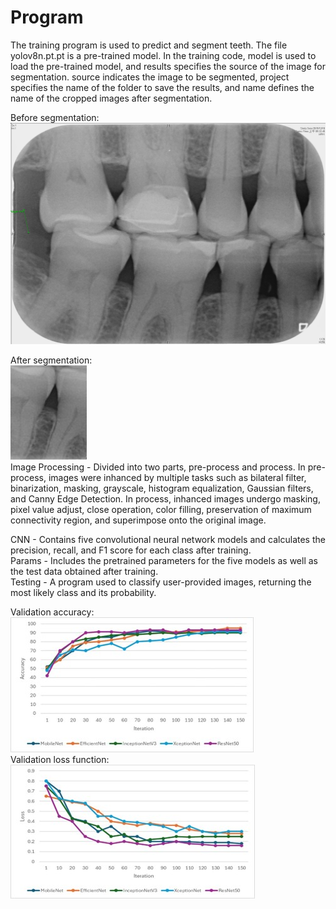# Program
The training program is used to predict and segment teeth. The file yolov8n.pt.pt is a pre-trained model. In the training code, model is used to load the pre-trained model, and results specifies the source of the image for segmentation. source indicates the image to be segmented, project specifies the name of the folder to save the results, and name defines the name of the cropped images after segmentation.

Before segmentation:  
![image](https://github.com/jojowang234/bioengineering3342859/blob/main/yolo%20model/example.jpg)  

After segmentation:  
![image](https://github.com/jojowang234/bioengineering3342859/blob/main/yolo%20model/afer.jpg)  
Image Processing - Divided into two parts, pre-process and process. In pre-process, images were inhanced by multiple tasks such as  bilateral filter, binarization, masking, grayscale, histogram equalization, Gaussian filters, and Canny Edge Detection. In process, inhanced images undergo masking, pixel value adjust, close operation, color filling, preservation of maximum connectivity region, and superimpose onto the original image.

CNN - Contains five convolutional neural network models and calculates the precision, recall, and F1 score for each class after training.  
Params - Includes the pretrained parameters for the five models as well as the test data obtained after training.  
Testing - A program used to classify user-provided images, returning the most likely class and its probability.  

Validation accuracy:  
![image](https://github.com/jojowang234/bioengineering3342859/blob/main/CNN/Validation%20accuracy.jpg)  
Validation loss function:  
![image](https://github.com/jojowang234/bioengineering3342859/blob/main/CNN/Validation%20loss%20function.jpg)  


